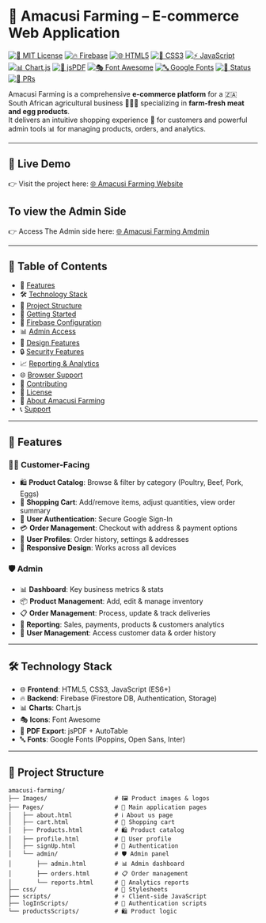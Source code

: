 # 🌾 Amacusi Farming – E-commerce Web Application

[![📜 MIT License](https://img.shields.io/badge/License-MIT-yellow.svg)](LICENSE)
[![🔥 Firebase](https://img.shields.io/badge/Backend-Firebase-orange.svg?logo=firebase)](https://firebase.google.com/)
[![🌐 HTML5](https://img.shields.io/badge/Frontend-HTML5-red.svg?logo=html5)](https://developer.mozilla.org/docs/Web/Guide/HTML/HTML5)
[![🎨 CSS3](https://img.shields.io/badge/Styles-CSS3-blue.svg?logo=css3&logoColor=white)](https://developer.mozilla.org/docs/Web/CSS)
[![⚡ JavaScript](https://img.shields.io/badge/Language-JavaScript-yellow.svg?logo=javascript)](https://developer.mozilla.org/docs/Web/JavaScript)
[![📊 Chart.js](https://img.shields.io/badge/Charts-Chart.js-purple.svg?logo=chartdotjs)](https://www.chartjs.org/)
[![📄 jsPDF](https://img.shields.io/badge/PDF-jsPDF-lightgrey.svg)](https://github.com/parallax/jsPDF)
[![🎭 Font Awesome](https://img.shields.io/badge/Icons-Font%20Awesome-339AF0.svg?logo=fontawesome)](https://fontawesome.com/)
[![🔤 Google Fonts](https://img.shields.io/badge/Fonts-Google%20Fonts-ff69b4.svg?logo=googlefonts)](https://fonts.google.com/)
[![🚀 Status](https://img.shields.io/badge/Status-Active-success.svg)](#)
[![🙌 PRs](https://img.shields.io/badge/PRs-Welcome-brightgreen.svg)](#-contributing)

Amacusi Farming is a comprehensive **e-commerce platform** for a 🇿🇦 South African agricultural business 🐄🐓🥚 specializing in **farm-fresh meat and egg products**.  
It delivers an intuitive shopping experience 🛒 for customers and powerful admin tools 📊 for managing products, orders, and analytics.

---
## 🚀 Live Demo  
👉 Visit the project here: [🌐 Amacusi Farming Website](https://amacusi-farming-web-system.github.io/Amacusi-Farming/) 
## To view the Admin Side
👉 Access The Admin side here: [🌐 Amacusi Farming Amdmin](https://amacusi-farming-web-system.github.io/Amacusi-Farming/admin/admin.html) 


---

## 🧭 Table of Contents
- 🌟 [Features](#-features)  
- 🛠️ [Technology Stack](#%EF%B8%8F-technology-stack)  
- 📁 [Project Structure](#-project-structure)  
- 🚀 [Getting Started](#-getting-started)  
- 🔑 [Firebase Configuration](#-firebase-configuration)  
- 📊 [Admin Access](#-admin-access)  
- 🎨 [Design Features](#-design-features)  
- 🔒 [Security Features](#-security-features)  
- 📈 [Reporting & Analytics](#-reporting--analytics)  
- 🌐 [Browser Support](#-browser-support)  
- 🤝 [Contributing](#-contributing)  
- 📝 [License](#-license)  
- 🏢 [About Amacusi Farming](#-about-amacusi-farming)  
- 📞 [Support](#-support)  

---

## 🌟 Features

### 👩‍💻 Customer-Facing
- 🛍️ **Product Catalog**: Browse & filter by category (Poultry, Beef, Pork, Eggs)  
- 🛒 **Shopping Cart**: Add/remove items, adjust quantities, view order summary  
- 🔐 **User Authentication**: Secure Google Sign-In  
- 💳 **Order Management**: Checkout with address & payment options  
- 👤 **User Profiles**: Order history, settings & addresses  
- 📱 **Responsive Design**: Works across all devices  

### 🛡️ Admin
- 📊 **Dashboard**: Key business metrics & stats  
- 📦 **Product Management**: Add, edit & manage inventory  
- 📋 **Order Management**: Process, update & track deliveries  
- 📑 **Reporting**: Sales, payments, products & customers analytics  
- 👥 **User Management**: Access customer data & order history  

---

## 🛠️ Technology Stack
- 🌐 **Frontend**: HTML5, CSS3, JavaScript (ES6+)  
- 🔥 **Backend**: Firebase (Firestore DB, Authentication, Storage)  
- 📊 **Charts**: Chart.js  
- 🎭 **Icons**: Font Awesome  
- 📄 **PDF Export**: jsPDF + AutoTable  
- 🔤 **Fonts**: Google Fonts (Poppins, Open Sans, Inter)  

---

## 📁 Project Structure

```text
amacusi-farming/
├── Images/                   # 🖼️ Product images & logos
├── Pages/                    # 📄 Main application pages
│   ├── about.html            # ℹ️ About us page
│   ├── cart.html             # 🛒 Shopping cart
│   ├── Products.html         # 🛍️ Product catalog
│   ├── profile.html          # 👤 User profile
│   ├── signUp.html           # 🔐 Authentication
│   └── admin/                # 🛡️ Admin panel
│       ├── admin.html        # 📊 Admin dashboard
│       ├── orders.html       # 📋 Order management
│       └── reports.html      # 📑 Analytics reports
├── css/                      # 🎨 Stylesheets
├── scripts/                  # ⚡ Client-side JavaScript
├── logInScripts/             # 🔐 Authentication scripts
└── productsScripts/          # 🛍️ Product logic
